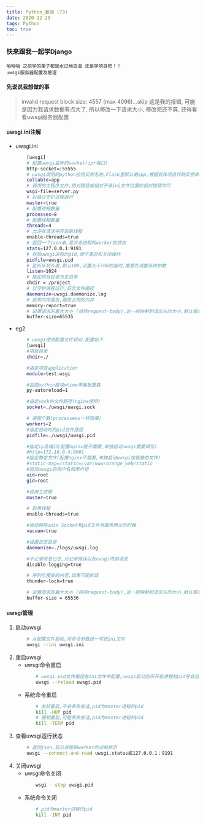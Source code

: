 ```yaml
---
title: Python_基础 (73)
date: 2020-12-29
tags: Python
toc: true
---
```


### 快来跟我一起学Django
    哈哈哈 之前学的栗子都是水过地皮湿 还是学项目吧！！
    uwsgi服务器配置及管理

<!-- more -->

#### 先说说我想做的事
> invalid request block size: 4557 (max 4096)...skip
这是我的报错, 可能是因为我请求数据有点大了, 所以修改一下请求大小, 修改完还不算, 还得看看uwsgi服务器配置

#### uwsgi.ini注解
- uwsgi.ini
    ```bash
        [uwsgi]
        # 配置uwsgi监听的socket(ip+端口)
        http-socket=:55555
        # uwsgi调用的python应用实例名称,Flask里默认是app,根据具体项目代码实例命名来设置
        callable=app
        # 调用的主程序文件,绝对路径或相对于该ini文件位置的相对路径均可
        wsgi-file=server.py
        # 以独立守护进程运行
        master=true
        # 配置进程数量
        processes=8
        # 配置线程数量
        threads=4
        # 允许在请求中开启新线程
        enable-threads=true
        # 返回一个json串,显示各进程和worker的状态
        stats=127.0.0.1:9191
        # 存放uwsgi进程的pid,便于重启和关闭操作
        pidfile=uwsgi.pid
        # 监听队列长度,默认100,设置大于100的值时,需要先调整系统参数
        listen=1024
        # 指定项目目录为主目录
        chdir = /project
        # 以守护进程运行,日志文件路径
        daemonize=uwsgi.daemonize.log
        # 启用内存报告,报告占用的内存
        memory-report=true
        # 设置请求的最大大小 (排除request-body),这一般映射到请求头的大小.默认情况下,它是4k,大cookies的情况下需要加大该配置
        buffer-size=65535
    ```
- eg2
    ```bash
        # uwsgi使用配置文件启动,配置如下
        [uwsgi]
        #项目目录
        chdir=./

        #指定项目application
        module=test.wsgi

        #监控python模块mtime来触发重载
        py-autoreload=1

        #指定sock的文件路径(nginx使用)
        socket=./uwsgi/uwsgi.sock

        # 进程个数(processess一样效果)
        workers=2
        #指定启动时的pid文件路径
        pidfile=./uwsgi/uwsgi.pid

        #指定ip及端口(配置nginx就不需要,单独启动uwsgi需要填写)
        #http=172.16.0.4:8001
        #指定静态文件(配置nginx不需要,单独启动uwsgi加载静态文件)
        #static-map=/static=/var/www/orange_web/static
        #启动uwsgi的用户名和用户组
        uid=root
        gid=root

        #启用主进程
        master=true

        # 启用线程
        enable-threads=true

        #自动移除unix Socket和pid文件当服务停止的时候
        vacuum=true

        #设置日志目录
        daemonize=./logs/uwsgi.log

        #不记录信息日志,只记录错误以及uwsgi内部消息
        disable-logging=true

        # 序列化接受的内容,如果可能的话
        thunder-lock=true

        # 设置请求的最大大小 (排除request-body),这一般映射到请求头的大小.默认情况下,它是4k,大cookies的情况下需要加大该配置
        buffer-size = 65536
    ```

#### uwsgi管理
1. 启动uwsgi
    ```bash
        # 从配置文件启动,将命令参数统一写进ini文件
        uwsgi --ini uwsgi.ini
    ```
2. 重启uwsgi
    * uwsgi命令重启
        ```bash
            # uwsgi.pid文件路径在ini文件中配置,uwsgi启动后所开启进程的pid号会自动写入该文件
            uwsgi --reload uwsgi.pid
        ```
    * 系统命令重启
        ```bash
            # 友好重启,不会丢失会话,pid为master进程的pid
            kill -HUP pid
            # 强制重启,可能丢失会话,pid为master进程的pid
            kill -TERM pid
        ```
3. 查看uwsgi运行状态
    ```bash
        # 返回json,显示进程和worker的详细状态
        uwsgi --connect-and-read uwsgi.status或127.0.0.1：9191
    ```
4. 关闭uwsgi
    * uwsgi命令关闭
        ```bash
            wsgi --stop uwsgi.pid
        ```
    * 系统命令关闭
        ```bash
            # pid为master进程的pid
            kill -INT pid
        ```


